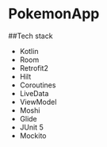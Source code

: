 # PokemonApp

##Tech stack
- Kotlin
- Room
- Retrofit2
- Hilt
- Coroutines
- LiveData
- ViewModel
- Moshi
- Glide
- JUnit 5
- Mockito